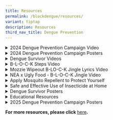 ```yaml
---
title: Resources
permalink: /blockdengue/resources/
variant: tiptap
description: Resources
third_nav_title: Dengue Prevention
---
```

<div data-type="detailGroup" class="isomer-accordion isomer-accordion-white">
<details class="isomer-details">
<summary>2024 Dengue Prevention Campaign Video</summary>
<div data-type="detailsContent" class="isomer-details-content">
<p><strong>English</strong>
</p>
<div class="iframe-wrapper">
<iframe height="400" width="100%" allowfullscreen="true" frameborder="0" src="https://www.youtube.com/embed/w-vPRd1823o?si=rUUVGjYon8RobL39"></iframe>
</div>
<p><strong>Malay</strong>
</p>
<div class="iframe-wrapper">
<iframe height="400" width="100%" allowfullscreen="true" frameborder="0" src="https://www.youtube.com/embed/-s6yHDkZs3k?si=qJ4kGoQV2XOY06q4"></iframe>
</div>
<p><strong>Chinese</strong>
</p>
<div class="iframe-wrapper">
<iframe height="400" width="100%" allowfullscreen="true" frameborder="0" src="https://www.youtube.com/embed/PKBLS35F9fY?si=ndfDB6ZAbKxG6_23"></iframe>
</div>
<p><strong>Tamil</strong>
</p>
<div class="iframe-wrapper">
<iframe height="400" width="100%" allowfullscreen="true" frameborder="0" src="https://www.youtube.com/embed/UFtEFKP6wU8?si=CbHBECy7327whoC1"></iframe>
</div>
</div>
</details>
<details class="isomer-details">
<summary>2024 Dengue Prevention Campaign Posters</summary>
<div data-type="detailsContent" class="isomer-details-content">
<p><strong>2024 Dengue Prevention Campaign Poster (A2)</strong>
</p>
<div class="isomer-image-wrapper">
<img style="width: 100%" height="auto" width="100%" alt="2024 Dengue Prevention Campaign Poster" src="/images/Block Dengue/Resources/h284185_nea_national_dengue_a4sz.jpg">
</div>
<p><em>Click on image to download</em>
</p>
<p><strong>2024 Dengue Prevention Campaign Poster (A4)</strong>
</p>
<div class="isomer-image-wrapper">
<img style="width: 100%" height="auto" width="100%" alt="2024 Dengue Prevention Campaign Poster" src="/images/Block Dengue/Resources/h284185_nea_national_dengue_a4sz.jpg">
</div>
<p><em>Click on image to download</em>
</p>
</div>
</details>
<details class="isomer-details">
<summary>Dengue Survivor Videos</summary>
<div data-type="detailsContent" class="isomer-details-content">
<p><strong>English (Gary)</strong>
</p>
<div class="iframe-wrapper">
<iframe height="400" width="100%" allowfullscreen="true" frameborder="0" src="https://www.youtube.com/embed/QCz2VVVRj3s"></iframe>
</div>
<p><strong>English (Shima)</strong>
</p>
<div class="iframe-wrapper">
<iframe height="400" width="100%" allowfullscreen="true" frameborder="0" src="https://www.youtube.com/embed/46xD-391ghc"></iframe>
</div>
<p><strong>English (Alisha)</strong>
</p>
<div class="iframe-wrapper">
<iframe height="400" width="100%" allowfullscreen="true" frameborder="0" src="https://www.youtube.com/embed/fGTSx2S1xlU"></iframe>
</div>
<p><strong>Chinese (Gary)</strong>
</p>
<div class="iframe-wrapper">
<iframe height="400" width="100%" allowfullscreen="true" frameborder="0" src="https://www.youtube.com/embed/ubTnpRaArus"></iframe>
</div>
<p><strong>Malay (Shima)</strong>
</p>
<div class="iframe-wrapper">
<iframe height="400" width="100%" allowfullscreen="true" frameborder="0" src="https://www.youtube.com/embed/nqYWxRw0hH8"></iframe>
</div>
<p><strong>Tamil (Alisha)</strong>
</p>
<div class="iframe-wrapper">
<iframe height="400" width="100%" allowfullscreen="true" frameborder="0" src="https://www.youtube.com/embed/-q1uMk4dQX8"></iframe>
</div>
</div>
</details>
<details class="isomer-details">
<summary>B-L-O-C-K Steps Video</summary>
<div data-type="detailsContent" class="isomer-details-content">
<p><strong>English</strong>
</p>
<div class="iframe-wrapper">
<iframe height="450px" width="100%" allowfullscreen="true" frameborder="0" src="https://www.youtube.com/embed/FlnuB7tkUe4"></iframe>
</div>
<p><strong>Malay</strong>
</p>
<div class="iframe-wrapper">
<iframe height="450px" width="100%" allowfullscreen="true" frameborder="0" src="https://www.youtube.com/embed/J-vJwoYWFuA"></iframe>
</div>
<p><strong>Chinese</strong>
</p>
<div class="iframe-wrapper">
<iframe height="450px" width="100%" allowfullscreen="true" frameborder="0" src="https://www.youtube.com/embed/6S8W8bxecfE"></iframe>
</div>
<p><strong>Tamil</strong>
</p>
<div class="iframe-wrapper">
<iframe height="450px" width="100%" allowfullscreen="true" frameborder="0" src="https://www.youtube.com/embed/O6g59O_RCms"></iframe>
</div>
<p><strong>Bahasa Indonesia</strong>
</p>
<div class="iframe-wrapper">
<iframe height="450px" width="100%" allowfullscreen="true" frameborder="0" src="https://www.youtube.com/embed/ogN8pWw8DcM%20frameborder="></iframe>
</div>
<p><strong>Burmese</strong>
</p>
<div class="iframe-wrapper">
<iframe height="450px" width="100%" allowfullscreen="true" frameborder="0" src="https://www.youtube.com/embed/Lw9BeEb1znA"></iframe>
</div>
<p><strong>Tagalog</strong>
</p>
<div class="iframe-wrapper">
<iframe height="450px" width="100%" allowfullscreen="true" frameborder="0" src="https://www.youtube.com/embed/8o-CRHru5G4"></iframe>
</div>
</div>
</details>
<details class="isomer-details">
<summary>Mozzie Wipeout B-LO-C-K Jingle Lyrics Video</summary>
<div data-type="detailsContent" class="isomer-details-content">
<p></p>
<div class="iframe-wrapper">
<iframe height="450px" width="100%" allowfullscreen="true" frameborder="0" src="https://www.youtube.com/embed/a-l8X6hLjzM"></iframe>
</div>
</div>
</details>
<details class="isomer-details">
<summary>NEA x Ugly Food - B-L-O-C-K Jingle Video</summary>
<div data-type="detailsContent" class="isomer-details-content">
<div class="iframe-wrapper">
<iframe height="450px" width="100%" allowfullscreen="true" frameborder="0" src="https://www.youtube.com/embed/zRd7mc1Ja4w"></iframe>
</div>
<p>&nbsp;</p>
</div>
</details>
<details class="isomer-details">
<summary>Apply Mosquito Repellent to Protect Yourself</summary>
<div data-type="detailsContent" class="isomer-details-content">
<div class="iframe-wrapper">
<iframe height="450px" width="100%" allowfullscreen="true" frameborder="0" src="https://www.youtube.com/embed/BQ98NiSSohc"></iframe>
</div>
<p>&nbsp;</p>
</div>
</details>
<details class="isomer-details">
<summary>Safe and Effective Use of Insecticide at Home</summary>
<div data-type="detailsContent" class="isomer-details-content">
<div class="iframe-wrapper">
<iframe height="450px" width="100%" allowfullscreen="true" frameborder="0" src="https://www.youtube.com/embed/8Omrqokv1s4"></iframe>
</div>
<p>&nbsp;</p>
</div>
</details>
<details class="isomer-details">
<summary>Dengue Survivor Posters</summary>
<div data-type="detailsContent" class="isomer-details-content">
<p><strong>Dengue Survivor Poster (English)</strong>
</p>
<p><em>Click </em><a href="/images/Block%20Dengue/Resources/nea_007_t23h_dengue_a2_poster.jpg" rel="noopener noreferrer nofollow" target="_blank">here</a><em> to download</em>
</p>
<div class="isomer-image-wrapper">
<img style="width: 50%;" height="auto" width="100%" alt="" src="/images/Block Dengue/Resources/nea_007_t23h_dengue_a2_poster.jpg">
</div>
<p></p>
<p><strong>Dengue Survivor Poster (Chinese)</strong>
</p>
<p><em>Click <a href="/files/Block Dengue/Resources/nea_005_t22h_gary_a2_poster_path_compressed.pdf" rel="noopener noreferrer nofollow" target="_blank">here</a> to download</em>
</p>
<div class="isomer-image-wrapper">
<img style="width: 40%;" height="auto" width="100%" alt="" src="/images/Block Dengue/Resources/survivor_chi_poster_tmb_small.jpg">
</div>
<p></p>
<p><strong>Dengue Survivor Poster (Malay)</strong>
</p>
<p><em>Click <a href="/files/Block Dengue/Resources/nea_005_t22h_shima_a2_poster_path_compressed.pdf" rel="noopener noreferrer nofollow" target="_blank">here </a>to download</em>
</p>
<div class="isomer-image-wrapper">
<img style="width: 50%;" height="auto" width="100%" alt="" src="/images/Block Dengue/Resources/survivor_mal_poster_tmb_small.jpg">
</div>
<p></p>
<p><strong>Dengue Survivor Poster (Tamil)</strong>
</p>
<p><em>Click <a href="/files/Block Dengue/Resources/nea_005_t22h_alisha_a2_poster_path_compressed.pdf" rel="noopener noreferrer nofollow" target="_blank">here</a> to download</em>
</p>
<div class="isomer-image-wrapper">
<img style="width: 50%;" height="auto" width="100%" alt="" src="/images/Block Dengue/Resources/survivor_tam_poster_tmb_small.jpg">
</div>
<p></p>
<p><strong>B-L-O-C-K and S-A-WFlyer (EMCT)</strong>
</p>
<p><em>Click </em><a href="/images/Block%20Dengue/Resources/nea_005_t22r_a5leaflet_2pp_em.jpg" rel="noopener noreferrer nofollow" target="_blank">here </a><em>to download english version</em>
</p>
<p></p><a class="isomer-image-wrapper" href="/images/Block%20Dengue/Resources/nea_005_t22r_a5leaflet_2pp_em.jpg"><img style="width: 50%;" height="auto" width="100%" alt="" src="/images/Block Dengue/Resources/nea_005_t22r_a5leaflet_2pp_em.jpg"></a>
<p></p>
<p><em>Click </em><a href="/images/Block%20Dengue/Resources/nea_005_t22r_a5leaflet_2pp_ct.jpg" rel="noopener noreferrer nofollow" target="_blank">here </a><em>to download chinese version</em>
</p><a class="isomer-image-wrapper" href="/images/Block%20Dengue/Resources/nea_005_t22r_a5leaflet_2pp_ct.jpg"><img style="width: 50%;" height="auto" width="100%" alt="" src="/images/Block Dengue/Resources/nea_005_t22r_a5leaflet_2pp_ct.jpg"></a>
<p></p>
<p><strong>MOE Soaper 5 x BLOCK Poster (Portrait)</strong>
</p>
<p><em>Click <a href="/files/Block Dengue/Resources/nea_005_t22r_a5leaflet_2pp_emct.pdf" rel="noopener noreferrer nofollow" target="_blank">here</a> to download</em>
</p>
<div class="isomer-image-wrapper">
<img style="width: 40%;" height="auto" width="100%" alt="" src="/images/Block Dengue/Resources/soaper_5_block_portrait_tmb_small.jpg">
</div>
<p><strong>MOE Soaper 5 x BLOCK Poster (Landscape)</strong>
</p>
<p><em>Click on image to download</em>
</p>
<div class="isomer-image-wrapper">
<img style="width: 40%;" height="auto" width="100%" alt="" src="/images/Block Dengue/Resources/soaper_5_block_landscape_tmb_small.jpg">
</div>
<p>
<br><strong>Migrant Worker Poster (English)</strong>
</p>
<p><em>Click <a href="/files/Block Dengue/Resources/nea_dengue_migrant_worker_poster_en.pdf" rel="noopener noreferrer nofollow" target="_blank">here</a> to download</em>
</p>
<div class="isomer-image-wrapper">
<img style="width: 40%;" height="auto" width="100%" alt="" src="/images/Block Dengue/Resources/dengue_prevention_en_tmb_small.png">
</div>
<p></p>
<p><strong>Migrant Worker Poster (Chinese)</strong>
</p>
<p><em>Click <a href="/files/Block Dengue/Resources/nea_007_t23v_dengue_collaterals_migrant_worker_eposter_v2__chinese_.pdf" rel="noopener noreferrer nofollow" target="_blank">here</a> to download</em>
</p>
<div class="isomer-image-wrapper">
<img style="width: 40%;" height="auto" width="100%" alt="" src="/images/Block Dengue/Resources/chinese_tmb_small.png">
</div>
<p>
<br><strong>Migrant Worker Poster (Tamil)</strong>
</p>
<p><em>Click <a href="/files/Block Dengue/Resources/nea_007_t23v_dengue_collaterals_migrant_worker_eposter_v2__tamil_.pdf" rel="noopener noreferrer nofollow" target="_blank">here</a> to download</em>
</p>
<div class="isomer-image-wrapper">
<img style="width: 40%;" height="auto" width="100%" alt="" src="/images/Block Dengue/Resources/tamil_tmb_small.png">
</div>
<p>
<br><strong>Migrant Worker Poster (Burmese)</strong>
</p>
<p><em>Click <a href="/files/Block Dengue/Resources/nea_007_t23v_dengue_collaterals_migrant_worker_eposter__burmese_.pdf" rel="noopener noreferrer nofollow" target="_blank">here</a> to download</em>
</p>
<div class="isomer-image-wrapper">
<img style="width: 40%;" height="auto" width="100%" alt="" src="/images/Block Dengue/Resources/burmese_tmb_small.png">
</div>
<p>
<br><strong>Migrant Worker Poster (Bengali)</strong>
</p>
<p><em>Click <a href="/files/Block Dengue/Resources/nea_007_t23v_dengue_collaterals_migrant_worker_eposter__bengali_.pdf" rel="noopener noreferrer nofollow" target="_blank">here</a> to download</em>
</p>
<div class="isomer-image-wrapper">
<img style="width: 40%;" height="auto" width="100%" alt="" src="/images/Block Dengue/Resources/bengali_tmb_small.png">
</div>
<p></p>
<p><strong>Migrant Worker Poster (Thai)</strong>
</p>
<p><em>Click <a href="/files/Block Dengue/Resources/nea_007_t23v_dengue_collaterals_migrant_worker_eposter__thai_.pdf" rel="noopener noreferrer nofollow" target="_blank">here </a>to download</em>
</p>
<div class="isomer-image-wrapper">
<img style="width: 40%;" height="auto" width="100%" alt="" src="/images/Block Dengue/Resources/thai_tmb_small.png">
</div>
<p></p>
<p><strong>Migrant Worker Poster (Vietnamese)</strong>
</p>
<p><em>Click on <a href="/files/Block Dengue/Resources/nea_007_t23v_dengue_collaterals_migrant_worker_eposter__vietnamese_.pdf" rel="noopener noreferrer nofollow" target="_blank">here </a>to download</em>
</p>
<div class="isomer-image-wrapper">
<img style="width: 40%;" height="auto" width="100%" alt="" src="/images/Block Dengue/Resources/viet_tmb_small.png">
</div>
<p></p>
<p><strong>B-L-O-C-K Steps</strong>
</p>
<p><em>Click </em><a href="/images/Block%20Dengue/Resources/stop_dengue_with_b_l_o_c_k_fb_cover_final.jpg" rel="noopener noreferrer nofollow" target="_blank">here</a><em> to download</em>
</p>
<div class="isomer-image-wrapper">
<img style="width: 40%;" height="auto" width="100%" alt="" src="/images/Block Dengue/Resources/stop_dengue_with_b_l_o_c_k_fb_cover_final.jpg">
</div>
<p></p>
<p><strong>S-A-W Steps</strong>
</p>
<p><em>Click </em><a href="/images/Block%20Dengue/Resources/saw_visual_for_nea_website.png" rel="noopener noreferrer nofollow" target="_blank">here</a><em> to download</em>
</p>
<div class="isomer-image-wrapper">
<img style="width: 40%;" height="auto" width="100%" alt="" src="/images/Block Dengue/Resources/saw_steps_tmb_small.png">
</div>
<p></p>
<p><strong>NEA x Ugly Food</strong>
</p>
<p><em>Click <a href="/files/Block Dengue/Resources/nea_x_uglyfood_poster_compressed2.pdf" rel="noopener noreferrer nofollow" target="_blank">here</a> to download</em>
</p>
<div class="isomer-image-wrapper">
<img style="width: 40%;" height="auto" width="100%" alt="" src="/images/Block Dengue/Resources/nea_x_ugly_food_poster_tmb_small.jpg">
</div>
<p><strong>S-A-W Flyer</strong>
</p>
<p><em>Click <a href="/files/Block Dengue/Resources/dengue_self_protection_saw_flyer_pdf_safe_compressed.pdf" rel="noopener noreferrer nofollow" target="_blank">here</a> to download</em>
</p>
<div class="isomer-image-wrapper">
<img style="width: 40%;" height="auto" width="100%" alt="" src="/images/Block Dengue/Resources/saw_flyer_tmb_small.jpg">
</div>
<p><strong>Plant Nursery Poster</strong>
<br><em>Click <a href="/files/Block Dengue/Resources/nea_014_t22c_dengue_lny_2023_nursery_posters.pdf" rel="noopener noreferrer nofollow" target="_blank">here</a> to download</em>
</p>
<div class="isomer-image-wrapper">
<img style="width: 40%;" height="auto" width="100%" alt="" src="/images/Block Dengue/Resources/plant_nursery_poster_tmb_small.jpg">
</div>
</div>
</details>
<details class="isomer-details">
<summary>Educational Resources</summary>
<div data-type="detailsContent" class="isomer-details-content">
<p><strong>Dengue Colouring Sheet</strong>
</p>
<p><em>Click <a href="/files/Block Dengue/Resources/nea___dengue_phase_2___digital_colouring_sheet_pdf_export__170323_.pdf" rel="noopener noreferrer nofollow" target="_blank">here</a> to download</em>
</p>
<p></p>
<div class="isomer-image-wrapper">
<img style="width: 40%;" height="auto" width="100%" alt="" src="/images/Block Dengue/Resources/colouring_dengue9074c56eab6844658c775fd822e21113_tmb_small.jpg">
</div>
<p></p>
<p><strong>Dengue Digital Puzzle</strong>
</p>
<p><em>Click <a href="/files/Block Dengue/Resources/nea___dengue_phase_2___digital_puzzle_sheet_pdf_export__170323_.pdf" rel="noopener noreferrer nofollow" target="_blank">here</a> to download</em>
</p>
<p></p>
<div class="isomer-image-wrapper">
<img style="width: 40%;" height="auto" width="100%" alt="" src="/images/Block Dengue/Resources/puzzle_dengue08a4d3484dc24c7fb5a62c9de29f6c42_tmb_small.jpg">
</div>
<p></p>
<p><strong>Dengue Crossword Puzzle</strong>
</p>
<p><em>Click <a href="/files/Block Dengue/Resources/nea_dengue_crossword_puzzle_2022.pdf" rel="noopener noreferrer nofollow" target="_blank">here</a> to download</em>
</p>
<p></p>
<div class="isomer-image-wrapper">
<img style="width: 40%;" height="auto" width="100%" alt="" src="/images/Block Dengue/Resources/dengue_crossword_tmb_small.jpg">
</div>
<p></p>
<p><strong>Dengue Quiz</strong>
</p>
<p><em>Click <a href="/files/Block Dengue/Resources/nea_dengue_quiz_2022.pdf" rel="noopener noreferrer nofollow" target="_blank">here</a> to download</em>
</p>
<p></p>
<div class="isomer-image-wrapper">
<img style="width: 40%;" height="auto" width="100%" alt="" src="/images/Block Dengue/Resources/dengue_quiz_tmb_small.jpg">
</div>
<p></p>
</div>
</details>
<details class="isomer-details">
<summary>2025 Dengue Prevention Campaign Posters</summary>
<div data-type="detailsContent" class="isomer-details-content">
<p>2025 Dengue Prevention Campaign Poster (A2)</p>
<div class="isomer-image-wrapper">
<img style="width: 100%" height="auto" width="100%" alt="2025 Dengue Prevention Campaign Poster A2" src="/images/Block Dengue/2025_Dengue_KV_A2.jpg">
</div>
<p><em>Right-click on image to download</em>
<br>
<br>2025 Dengue Prevention Campaign Poster (A4)</p>
<div class="isomer-image-wrapper">
<img style="width: 100%" height="auto" width="100%" alt="2025 Dengue Prevention Campaign Poster A4" src="/images/Block Dengue/Resources/2025_dengue_kv_a4 thumbnail.jpg">
</div>
<p><em>Right-click on image to download</em>
</p>
</div>
</details>
</div>
<p><strong>For more resources, please click </strong><a href="/resources/dengue/" rel="noopener noreferrer nofollow" target="_blank">here</a><strong>.</strong>
</p>
<p></p>
<p></p>